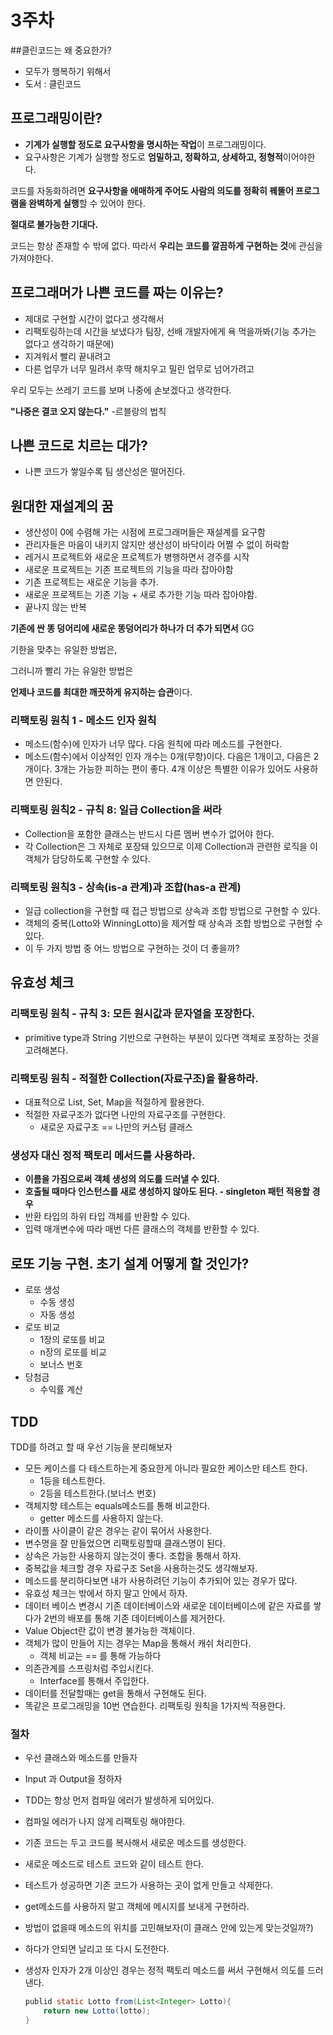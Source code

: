 # 3주차 

##클린코드는 왜 중요한가?

- 모두가 행복하기 위해서
- 도서 : 클린코드

## 프로그래밍이란?

- **기계가 실행할 정도로 요구사항을 명시하는 작업**이 프로그래밍이다.
- 요구사항은 기계가 실행할 정도로 **엄밀하고, 정확하고, 상세하고, 정형적**이어야한다.

코드를 자동화하려면 **요구사항을 애매하게 주어도 사람의 의도를 정확히 꿰뚤어 프로그램을 완벽하게 실행**할 수 있어야 한다.

**절대로 불가능한 기대다.**

코드는 항상 존재할 수 밖에 없다. 따라서 **우리는 코드를 깔끔하게 구현하는 것**에 관심을 가져야한다.

## 프로그래머가 나쁜 코드를 짜는 이유는?

- 제대로 구현할 시간이 없다고 생각해서
- 리팩토링하는데 시간을 보냈다가 팀장, 선배 개발자에게 욕 먹을까봐(기능 추가는 없다고 생각하기 때문에)
- 지겨워서 빨리 끝내려고
- 다른 업무가 너무 밀려서 후딱 해치우고 밀린 업무로 넘어가려고

우리 모두는 쓰레기 코드를 보며 나중에 손보겠다고 생각한다.

**"나중은 결코 오지 않는다."** -르블랑의 법칙

## 나쁜 코드로 치르는 대가?

- 나쁜 코드가 쌓일수록 팀 생산성은 떨어진다.

## 원대한 재설계의 꿈

- 생산성이 0에 수렴해 가는 시점에 프로그래머들은 재설계를 요구함
- 관리자들은 마음이 내키지 않지만 생산성이 바닥이라 어쩔 수 없이 허락함
- 레거시 프로젝트와 새로운 프로젝트가 병행하면서 경주를 시작
- 새로운 프로젝트는 기존 프로젝트의 기능을 따라 잡아야함
- 기존 프로젝트는 새로운 기능을 추가.
- 새로운 프로젝트는 기존 기능 + 새로 추가한 기능 따라 잡아야함.
- 끝나지 않는 반복

**기존에 싼 똥 덩어리에 새로운 똥덩어리가 하나가 더 추가 되면서** GG

기한을 맞추는 유일한 방법은,

그러니까 빨리 가는 유일한 방법은

**언제나 코드를 최대한 깨끗하게 유지하는 습관**이다.

### 리팩토링 원칙 1 - 메소드 인자 원칙

- 메소드(함수)에 인자가 너무 많다. 다음 원칙에 따라 메소드를 구현한다.
- 메소드(함수)에서 이상적인 인자 개수는 0개(무항)이다. 다음은 1개이고, 다음은 2개이다.
  3개는 가능한 피하는 편이 좋다. 4개 이상은 특별한 이유가 있어도 사용하면 안된다.

### 리팩토링 원칙2 - 규칙 8: 일급 Collection을 써라

- Collection을 포함한 클래스는 반드시 다른 멤버 변수가 없어야 한다.
- 각 Collection은 그 자체로 포장돼 있으므로 이제 Collection과 관련한 로직을 이 객체가 담당하도록 구현할 수 있다.

### 리팩토링 원칙3 - 상속(is-a 관계)과 조합(has-a 관계)

- 일급 collection을 구현할 때 접근 방법으로 상속과 조합 방법으로 구현할 수 있다.
- 객체의 중복(Lotto와 WinningLotto)을 제거할 때 상속과 조합 방법으로 구현할 수 있다.
- 이 두 가지 방법 중 어느 방법으로 구현하는 것이 더 좋을까?

## 유효성 체크

### 리팩토링 원칙 - 규칙 3: 모든 원시값과 문자열을 포장한다.

- primitive type과 String 기반으로 구현하는 부분이 있다면 객체로 포장하는 것을 고려해본다.

### 리팩토링 원칙 - 적절한 Collection(자료구조)을 활용하라.

- 대표적으로 List, Set, Map을 적절하게 활용한다.
- 적절한 자료구조가 없다면 나만의 자료구조를 구현한다.
  - 새로운 자료구조 == 나만의 커스텀 클래스

### 생성자 대신 정적 팩토리 메서드를 사용하라.

- **이름을 가짐으로써 객체 생성의 의도를 드러낼 수 있다.**
- **호출될 때마다 인스턴스를 새로 생성하지 않아도 된다. - singleton 패턴 적용할 경우**
- 반환 타입의 하위 타입 객체를 반환할 수 있다.
- 입력 매개변수에 따라 매번 다른 클래스의 객체를 반환할 수 있다.

## 로또 기능 구현. 초기 설계 어떻게 할 것인가?

- 로또 생성
  - 수동 생성
  - 자동 생성
- 로또 비교
  - 1장의 로또를 비교
  - n장의 로또를 비교
  - 보너스 번호
- 당첨금
  - 수익률 계산

## TDD

TDD를 하려고 할 때 우선 기능을 분리해보자

- 모든 케이스를 다 테스트하는게 중요한게 아니라 필요한 케이스만 테스트 한다.
  - 1등을 테스트한다.
  - 2등을 테스트한다.(보너스 번호)
- 객체지향 테스트는 equals메소드를 통해 비교한다.
  - getter 메소드를 사용하지 않는다.
- 라이플 사이클이 같은 경우는 같이 묶어서 사용한다.
- 변수명을 잘 만들었으면 리팩토링할때 클래스명이 된다.
- 상속은 가능한 사용하지 않는것이 좋다. 조합을 통해서 하자.
- 중복값을 체크할 경우 자료구조 Set을 사용하는것도 생각해보자.
- 메소드를 분리하다보면 내가 사용하려던 기능이 추가되어 있는 경우가 많다.
- 유효성 체크는 밖에서 하지 말고 안에서 하자.
- 데이터 베이스 변경시 기존 데이터베이스와 새로운 데이터베이스에 같은 자료를 쌓다가 2번의 배포를 통해 기존 데이터베이스를 제거한다.
- Value Object란 값이 변경 불가능한 객체이다.
- 객체가 많이 만들어 지는 경우는 Map을 통해서 캐쉬 처리한다.
  - 객체 비교는 == 를 통해 가능하다
- 의존관계를 스프링처럼 주입시킨다. 
  - Interface를 통해서 주입한다.
- 데이터를 전달할때는 get을 통해서 구현해도 된다.
- 똑같은 프로그래밍을 10번 연습한다. 리팩토링 원칙을 1가지씩 적용한다.

### 절차

- 우선 클래스와 메소드를 만들자
- Input 과 Output을 정하자
- TDD는 항상 먼저 컴파일 에러가 발생하게 되어있다.
- 컴파일 에러가 나지 않게 리팩토링 해야한다.

- 기존 코드는 두고 코드를 복사해서 새로운 메소드를 생성한다.

- 새로운 메소드로  테스트 코드와 같이 테스트 한다.

- 테스트가 성공하면 기존 코드가 사용하는 곳이 없게 만들고 삭제한다.

- get메소드를 사용하지 말고 객체에 메시지를 보내게 구현하라.

- 방법이 없을때 메소드의 위치를 고민해보자(이 클래스 안에 있는게 맞는것일까?)

- 하다가 안되면 날리고 또 다시 도전한다.

- 생성자 인자가 2개 이상인 경우는 정적 팩토리 메소드를 써서 구현해서 의도를 드러낸다.

  ```java
  publid static Lotto from(List<Integer> Lotto){
      return new Lotto(lotto);
  }
  ```



